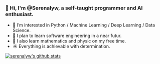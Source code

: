 ### 👋 Hi, I'm @Serenalyw, a self-taught programmer and AI enthusiast.

* 👀 I’m interested in Python / Machine Learning / Deep Learning / Data Science.
* :blue_book: I plan to learn software engineering in a near futur.
* :microscope: I also learn mathematics and physic on my free time.
* :sunny: Everything is achievable with determination.

[![serenalyw's github stats](https://github-readme-stats.vercel.app/api?username=serenalyw&show_icons=true&theme=radical&include_all_commits=true&count_private=true&hide=stars)](https://github.com/anuraghazra/github-readme-stats)
